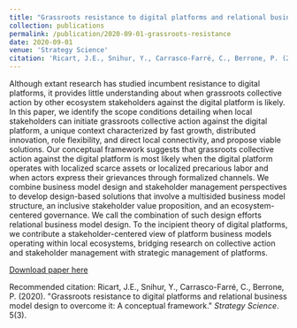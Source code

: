 ```yaml
---
title: "Grassroots resistance to digital platforms and relational business model design to overcome it: A conceptual framework"
collection: publications
permalink: /publication/2020-09-01-grassroots-resistance
date: 2020-09-01
venue: 'Strategy Science'
citation: 'Ricart, J.E., Snihur, Y., Carrasco-Farré, C., Berrone, P. (2020). &quot;Grassroots resistance to digital platforms and relational business model design to overcome it: A conceptual framework.&quot; <i>Strategy Science</i>. 5(3).'
---
```

Although extant research has studied incumbent resistance to digital platforms, it provides little understanding about when grassroots collective action by other ecosystem stakeholders against the digital platform is likely. In this paper, we identify the scope conditions detailing when local stakeholders can initiate grassroots collective action against the digital platform, a unique context characterized by fast growth, distributed innovation, role flexibility, and direct local connectivity, and propose viable solutions. Our conceptual framework suggests that grassroots collective action against the digital platform is most likely when the digital platform operates with localized scarce assets or localized precarious labor and when actors express their grievances through formalized channels. We combine business model design and stakeholder management perspectives to develop design-based solutions that involve a multisided business model structure, an inclusive stakeholder value proposition, and an ecosystem-centered governance. We call the combination of such design efforts relational business model design. To the incipient theory of digital platforms, we contribute a stakeholder-centered view of platform business models operating within local ecosystems, bridging research on collective action and stakeholder management with strategic management of platforms.

[Download paper here](https://pubsonline.informs.org/doi/abs/10.1287/stsc.2020.0104)

Recommended citation: Ricart, J.E., Snihur, Y., Carrasco-Farré, C., Berrone, P. (2020). "Grassroots resistance to digital platforms and relational business model design to overcome it: A conceptual framework." <i>Strategy Science</i>. 5(3).